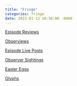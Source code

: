 ```yaml
---
title: "Fringe"
categories: fringe
date: 2022-01-13 20:50:00 -0000
---
```


<a target="_blank" href="http://www.fringetelevision.com/search/label/Review">Episode Reviews</a>

<a target="_blank" href="http://www.fringetelevision.com/search/label/Observiews">Observiews</a>

<a target="_blank" href="http://www.fringetelevision.com/search/label/Episodes">Episode Live Posts</a>

<a target="_blank" href="http://www.fringetelevision.com/search/label/Observer">Observer Sightings</a>

<a target="_blank" href="http://www.fringetelevision.com/search/label/Easter%20Eggs">Easter Eggs</a>

<a target="_blank" href="http://www.fringetelevision.com/search/label/Glyphs">Glyphs</a>